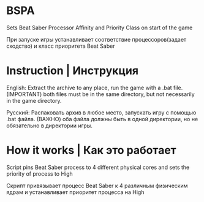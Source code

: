 # BSPA
Sets Beat Saber Processor Affinity and Priority Class on start of the game

При запуске игры устанавливает соответствие процессоров(задает сходство) и класс приоритета Beat Saber

# Instruction | Инструкция
English:
Extract the archive to any place, run the game with a .bat file.
(IMPORTANT) both files must be in the same directory, but not necessarily in the game directory.

Русский:
Распаковать архив в любое место, запускать игру с помощью .bat файла.
(ВАЖНО) оба файла должны быть в одной директории, но не обязательно в директории игры.

# How it works | Как это работает
Script pins Beat Saber process to 4 different physical cores and sets the priority of process to High

Скрипт привязывает процесс Beat Saber к 4 различным физическим ядрам и устанавливает приоритет процесса на High

